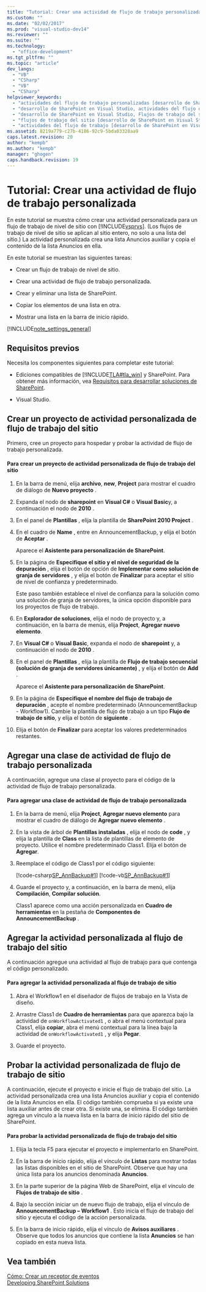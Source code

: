 ```yaml
---
title: "Tutorial: Crear una actividad de flujo de trabajo personalizada"
ms.custom: ""
ms.date: "02/02/2017"
ms.prod: "visual-studio-dev14"
ms.reviewer: ""
ms.suite: ""
ms.technology: 
  - "office-development"
ms.tgt_pltfrm: ""
ms.topic: "article"
dev_langs: 
  - "VB"
  - "CSharp"
  - "VB"
  - "CSharp"
helpviewer_keywords: 
  - "actividades del flujo de trabajo personalizadas [desarrollo de SharePoint en Visual Studio]"
  - "desarrollo de SharePoint en Visual Studio, actividades del flujo de trabajo personalizadas"
  - "desarrollo de SharePoint en Visual Studio, Flujos de trabajo del sitio"
  - "flujos de trabajo del sitio [desarrollo de SharePoint en Visual Studio]"
  - "actividades del flujo de trabajo [desarrollo de SharePoint en Visual Studio]"
ms.assetid: 8219a779-c27b-4186-92c9-5bda03328aa9
caps.latest.revision: 20
author: "kempb"
ms.author: "kempb"
manager: "ghogen"
caps.handback.revision: 19
---
```

# Tutorial: Crear una actividad de flujo de trabajo personalizada
  En este tutorial se muestra cómo crear una actividad personalizada para un flujo de trabajo de nivel de sitio con [!INCLUDE[vsprvs](../sharepoint/includes/vsprvs-md.md)]. \(Los flujos de trabajo de nivel de sitio se aplican al sitio entero, no solo a una lista del sitio.\) La actividad personalizada crea una lista Anuncios auxiliar y copia el contenido de la lista Anuncios en ella.  
  
 En este tutorial se muestran las siguientes tareas:  
  
-   Crear un flujo de trabajo de nivel de sitio.  
  
-   Crear una actividad de flujo de trabajo personalizada.  
  
-   Crear y eliminar una lista de SharePoint.  
  
-   Copiar los elementos de una lista en otra.  
  
-   Mostrar una lista en la barra de inicio rápido.  
  
 [!INCLUDE[note_settings_general](../sharepoint/includes/note-settings-general-md.md)]  
  
## Requisitos previos  
 Necesita los componentes siguientes para completar este tutorial:  
  
-   Ediciones compatibles de [!INCLUDE[TLA#tla_win](../sharepoint/includes/tlasharptla-win-md.md)] y SharePoint.  Para obtener más información, vea [Requisitos para desarrollar soluciones de SharePoint](../sharepoint/requirements-for-developing-sharepoint-solutions.md).  
  
-   Visual Studio.  
  
## Crear un proyecto de actividad personalizada de flujo de trabajo del sitio  
 Primero, cree un proyecto para hospedar y probar la actividad de flujo de trabajo personalizada.  
  
#### Para crear un proyecto de actividad personalizada de flujo de trabajo del sitio  
  
1.  En la barra de menú, elija **archivo**, **new**, **Project** para mostrar el cuadro de diálogo de **Nuevo proyecto** .  
  
2.  Expanda el nodo de **sharepoint** en **Visual C\#** o **Visual Basic**y, a continuación el nodo de **2010** .  
  
3.  En el panel de **Plantillas** , elija la plantilla de **SharePoint 2010 Project** .  
  
4.  En el cuadro de **Name** , entre en AnnouncementBackup, y elija el botón de **Aceptar** .  
  
     Aparece el **Asistente para personalización de SharePoint**.  
  
5.  En la página de **Especifique el sitio y el nivel de seguridad de la depuración** , elija el botón de opción de **Implementar como solución de granja de servidores** , y elija el botón de **Finalizar** para aceptar el sitio de nivel de confianza y predeterminado.  
  
     Este paso también establece el nivel de confianza para la solución como una solución de granja de servidores, la única opción disponible para los proyectos de flujo de trabajo.  
  
6.  En **Explorador de soluciones**, elija el nodo de proyecto y, a continuación, en la barra de menús, elija **Project**, **Agregar nuevo elemento**.  
  
7.  En **Visual C\#** o **Visual Basic**, expanda el nodo de **sharepoint** y, a continuación el nodo de **2010** .  
  
8.  En el panel de **Plantillas** , elija la plantilla de **Flujo de trabajo secuencial \(solución de granja de servidores únicamente\)** , y elija el botón de **Add** .  
  
     Aparece el **Asistente para personalización de SharePoint**.  
  
9. En la página de **Especifique el nombre del flujo de trabajo de depuración** , acepte el nombre predeterminado \(AnnouncementBackup \- Workflow1\).  Cambie la plantilla de flujo de trabajo a un tipo **Flujo de trabajo de sitio**, y elija el botón de **siguiente** .  
  
10. Elija el botón de **Finalizar** para aceptar los valores predeterminados restantes.  
  
## Agregar una clase de actividad de flujo de trabajo personalizada  
 A continuación, agregue una clase al proyecto para el código de la actividad de flujo de trabajo personalizada.  
  
#### Para agregar una clase de actividad de flujo de trabajo personalizada  
  
1.  En la barra de menú, elija **Project**, **Agregar nuevo elemento** para mostrar el cuadro de diálogo de **Agregar nuevo elemento** .  
  
2.  En la vista de árbol de **Plantillas instaladas** , elija el nodo de **code** , y elija la plantilla de **Class** en la lista de plantillas de elemento de proyecto.  Utilice el nombre predeterminado Class1.  Elija el botón de **Agregar**.  
  
3.  Reemplace el código de Class1 por el código siguiente:  
  
     [!code-csharp[SP_AnnBackup#1](../snippets/csharp/VS_Snippets_OfficeSP/sp_annbackup/cs/class1.cs#1)]
     [!code-vb[SP_AnnBackup#1](../snippets/visualbasic/VS_Snippets_OfficeSP/sp_annbackup/vb/class1.vb#1)]  
  
4.  Guarde el proyecto y, a continuación, en la barra de menú, elija **Compilación**, **Compilar solución**.  
  
     Class1 aparece como una acción personalizada en **Cuadro de herramientas** en la pestaña de **Componentes de AnnouncementBackup** .  
  
## Agregar la actividad personalizada al flujo de trabajo del sitio  
 A continuación agregue una actividad al flujo de trabajo para que contenga el código personalizado.  
  
#### Para agregar la actividad personalizada al flujo de trabajo de sitio  
  
1.  Abra el Workflow1 en el diseñador de flujos de trabajo en la Vista de diseño.  
  
2.  Arrastre Class1 de **Cuadro de herramientas** para que aparezca bajo la actividad de `onWorkflowActivated1` , o abra el menú contextual para Class1, elija **copiar**, abra el menú contextual para la línea bajo la actividad de `onWorkflowActivated1` , y elija **Pegar**.  
  
3.  Guarde el proyecto.  
  
## Probar la actividad personalizada de flujo de trabajo de sitio  
 A continuación, ejecute el proyecto e inicie el flujo de trabajo del sitio.  La actividad personalizada crea una lista Anuncios auxiliar y copia el contenido de la lista Anuncios en ella.  El código también comprueba si ya existe una lista auxiliar antes de crear otra.  Si existe una, se elimina.  El código también agrega un vínculo a la nueva lista en la barra de inicio rápido del sitio de SharePoint.  
  
#### Para probar la actividad personalizada de flujo de trabajo del sitio  
  
1.  Elija la tecla F5 para ejecutar el proyecto e implementarlo en SharePoint.  
  
2.  En la barra de inicio rápido, elija el vínculo de **Listas** para mostrar todas las listas disponibles en el sitio de SharePoint.  Observe que hay una única lista para los anuncios denominada **Anuncios**.  
  
3.  En la parte superior de la página Web de SharePoint, elija el vínculo de **Flujos de trabajo de sitio** .  
  
4.  Bajo la sección iniciar un de nuevo flujo de trabajo, elija el vínculo de **AnnouncementBackup – Workflow1** .  Esto inicia el flujo de trabajo del sitio y ejecuta el código de la acción personalizada.  
  
5.  En la barra de inicio rápido, elija el vínculo de **Avisos auxiliares** .  Observe que todos los anuncios que contiene la lista **Anuncios** se han copiado en esta nueva lista.  
  
## Vea también  
 [Cómo: Crear un receptor de eventos](../sharepoint/how-to-create-an-event-receiver.md)   
 [Developing SharePoint Solutions](../sharepoint/developing-sharepoint-solutions.md)  
  
  